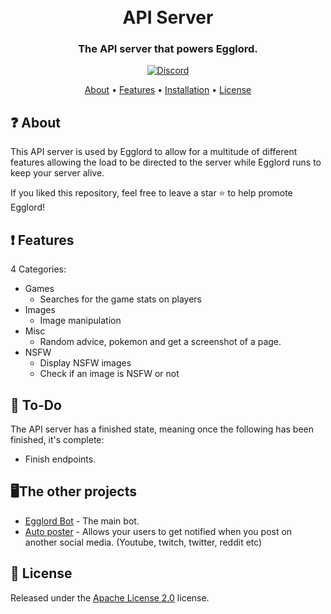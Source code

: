 <h1 align="center">
  <br>
  API Server
  <br>
</h1>

<h3 align=center>The API server that powers Egglord.</h3>


<div align=center>

 [![Discord](https://img.shields.io/discord/658113349384667198.svg?label=&logo=discord&logoColor=ffffff&color=7389D8&labelColor=6A7EC2)](https://discord.gg/8g6zUQu)
  
</div>

<p align="center">
  <a href="#about">About</a>
  •
  <a href="#Features">Features</a>
  •
  <a href="https://github.com/Egglord-Discord-Bot/API-server/blob/master/docs/INSTALLATION_GUIDE.md">Installation</a>
  •
  <a href="#license">License</a>
</p>

## ❓ About

This API server is used by Egglord to allow for a multitude of different features allowing the load to be directed to the server while Egglord runs to keep your server alive.

If you liked this repository, feel free to leave a star ⭐ to help promote Egglord!

## ❗ Features

4 Categories:
* Games
    * Searches for the game stats on players
* Images
    * Image manipulation
* Misc
    * Random advice, pokemon and get a screenshot of a page.
* NSFW
    * Display NSFW images
    * Check if an image is NSFW or not


## 📝 To-Do

The API server has a finished state, meaning once the following has been finished, it's complete:
  * Finish endpoints.

## 🖥️The other projects
 * [Egglord Bot](https://github.com/Spiderjockey02/Discord-Bot) - The main bot.
 * [Auto poster](https://github.com/Spiderjockey02/auto-poster-and-notifications) - Allows your users to get notified when you post on another social media. (Youtube, twitch, twitter, reddit etc)

## 📖 License

Released under the [Apache License 2.0](https://github.com/Egglord-Discord-Bot/API-server/blob/master/docs/LICENSE) license.

